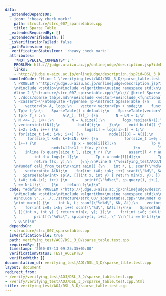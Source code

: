 ```yaml
---
data:
  _extendedDependsOn:
  - icon: ':heavy_check_mark:'
    path: structure/strc_007_sparsetable.cpp
    title: Sparse Table
  _extendedRequiredBy: []
  _extendedVerifiedWith: []
  _isVerificationFailed: false
  _pathExtension: cpp
  _verificationStatusIcon: ':heavy_check_mark:'
  attributes:
    '*NOT_SPECIAL_COMMENTS*': ''
    PROBLEM: http://judge.u-aizu.ac.jp/onlinejudge/description.jsp?id=DSL_3_D
    links:
    - http://judge.u-aizu.ac.jp/onlinejudge/description.jsp?id=DSL_3_D
  bundledCode: "#line 1 \"verifying_test/AOJ/DSL_3_D/sparse_table.test.cpp\"\n#define\
    \ PROBLEM \"http://judge.u-aizu.ac.jp/onlinejudge/description.jsp?id=DSL_3_D\"\
    \n#include <cstdio>\n#include <algorithm>\nusing namespace std;\n\n#define call_from_test\n\
    #line 2 \"structure/strc_007_sparsetable.cpp\"\n\n// @brief Sparse Table\n// @docs\
    \ ./docs/sparse_table.md\n\n#include <vector>\n#include <functional>\n#include\
    \ <cassert>\n\ntemplate <typename Tp>\nstruct SparseTable {\n    size_t N, LN;\n\
    \    vector<Tp> A, logs;\n    vector< vector<Tp> > node;\n    function<Tp(Tp,\
    \ Tp)> f;\n\n    SparseTable() = default;\n    SparseTable(vector<Tp> A_, function<Tp(Tp,\
    \ Tp)> f_) :\n        A(A_), f(f_) {\n        N = LN = 1;\n        while(N < A.size())\
    \ N <<= 1, LN++;\n        N = A.size();\n        logs.resize(N+1);\n        node.resize(N,\
    \ vector<int>(LN));\n        build();\n    }\n\n    void build() {\n        for(size_t\
    \ i=2; i<N; i++) {\n            logs[i] = logs[i>>1] + 1;\n        }\n       \
    \ for(size_t i=0; i<N; i++) {\n            node[i][0] = A[i];\n        }\n   \
    \     for(size_t k=0; k+1<LN; k++) {\n            for(size_t i=0; i+(1<<k)<N;\
    \ i++) {\n                Tp x = node[i][k];\n                Tp y = node[i+(1<<k)][k];\n\
    \                node[i][k+1] = f(x, y);\n            }\n        }\n    }\n\n\
    \    inline Tp query(size_t l, size_t r) {\n        assert(l < r and r <= N);\n\
    \        int d = logs[r-l];\n        Tp x = node[l][d];\n        Tp y = node[r-(1<<d)][d];\n\
    \        return f(x, y);\n    }\n};\n#line 8 \"verifying_test/AOJ/DSL_3_D/sparse_table.test.cpp\"\
    \n#undef call_from_test\n\nint main() {\n    int N, L; scanf(\"%d%d\", &N, &L);\n\
    \    vector<int> A(N);\n    for(int i=0; i<N; i++) scanf(\"%d\", &A[i]);\n\n \
    \   SparseTable<int> sp(A, [](int x, int y) { return min(x, y); });\n    for(int\
    \ i=0; i<N-L+1; i++) {\n        printf(\"%d%c\", sp.query(i, i+L), \" \\n\"[i\
    \ == N-L]);\n    }\n    return 0;\n}\n"
  code: "#define PROBLEM \"http://judge.u-aizu.ac.jp/onlinejudge/description.jsp?id=DSL_3_D\"\
    \n#include <cstdio>\n#include <algorithm>\nusing namespace std;\n\n#define call_from_test\n\
    #include \"../../../structure/strc_007_sparsetable.cpp\"\n#undef call_from_test\n\
    \nint main() {\n    int N, L; scanf(\"%d%d\", &N, &L);\n    vector<int> A(N);\n\
    \    for(int i=0; i<N; i++) scanf(\"%d\", &A[i]);\n\n    SparseTable<int> sp(A,\
    \ [](int x, int y) { return min(x, y); });\n    for(int i=0; i<N-L+1; i++) {\n\
    \        printf(\"%d%c\", sp.query(i, i+L), \" \\n\"[i == N-L]);\n    }\n    return\
    \ 0;\n}\n"
  dependsOn:
  - structure/strc_007_sparsetable.cpp
  isVerificationFile: true
  path: verifying_test/AOJ/DSL_3_D/sparse_table.test.cpp
  requiredBy: []
  timestamp: '2020-07-13 09:25:35+09:00'
  verificationStatus: TEST_ACCEPTED
  verifiedWith: []
documentation_of: verifying_test/AOJ/DSL_3_D/sparse_table.test.cpp
layout: document
redirect_from:
- /verify/verifying_test/AOJ/DSL_3_D/sparse_table.test.cpp
- /verify/verifying_test/AOJ/DSL_3_D/sparse_table.test.cpp.html
title: verifying_test/AOJ/DSL_3_D/sparse_table.test.cpp
---
```

